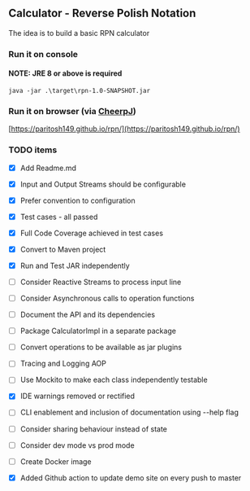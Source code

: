 ## Calculator - Reverse Polish Notation
The idea is to build a basic RPN calculator

### Run it on console

#### NOTE: **JRE 8 or above is required**
```java -jar .\target\rpn-1.0-SNAPSHOT.jar```

### Run it on browser (via [CheerpJ](https://leaningtech.com/pages/cheerpj.html))

[https://paritosh149.github.io/rpn/](https://paritosh149.github.io/rpn/)

### TODO items
- [x] Add Readme.md
- [x] Input and Output Streams should be configurable
- [x] Prefer convention to configuration
- [x] Test cases - all passed
- [x] Full Code Coverage achieved in test cases
- [x] Convert to Maven project
- [x] Run and Test JAR independently
- [ ] Consider Reactive Streams to process input line
- [ ] Consider Asynchronous calls to operation functions
- [ ] Document the API and its dependencies
- [ ] Package CalculatorImpl in a separate package
- [ ] Convert operations to be available as jar plugins
- [ ] Tracing and Logging AOP
- [ ] Use Mockito to make each class independently testable
- [x] IDE warnings removed or rectified
- [ ] CLI enablement and inclusion of documentation using --help flag
- [ ] Consider sharing behaviour instead of state
- [ ] Consider dev mode vs prod mode
- [ ] Create Docker image
- [x] Added Github action to update demo site on every push to master

